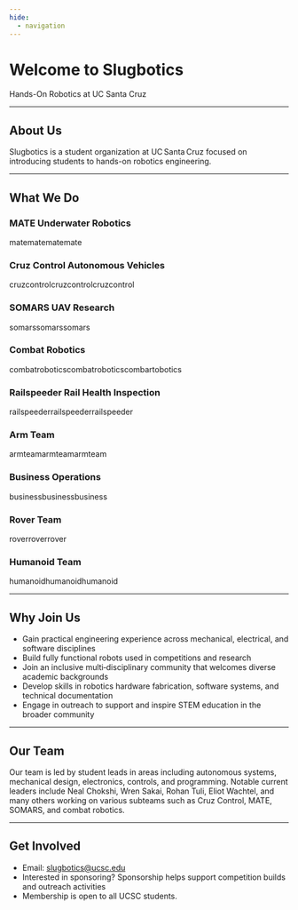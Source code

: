```yaml
---
hide:
  - navigation
---
```

# Welcome to Slugbotics
Hands-On Robotics at UC Santa Cruz 

---

## About Us 
Slugbotics is a student organization at UC Santa Cruz focused on introducing students to hands-on robotics engineering. 


---

## What We Do

### MATE Underwater Robotics 
matematematemate

### Cruz Control Autonomous Vehicles 
cruzcontrolcruzcontrolcruzcontrol

### SOMARS UAV Research 
somarssomarssomars

### Combat Robotics
combatroboticscombatroboticscombartobotics

### Railspeeder Rail Health Inspection
railspeederrailspeederrailspeeder

### Arm Team
armteamarmteamarmteam

### Business Operations
businessbusinessbusiness

### Rover Team
roverroverrover

### Humanoid Team
humanoidhumanoidhumanoid

---

## Why Join Us

- Gain practical engineering experience across mechanical, electrical, and software disciplines 
- Build fully functional robots used in competitions and research 
- Join an inclusive multi‑disciplinary community that welcomes diverse academic backgrounds 
- Develop skills in robotics hardware fabrication, software systems, and technical documentation 
- Engage in outreach to support and inspire STEM education in the broader community

---

## Our Team 
Our team is led by student leads in areas including autonomous systems, mechanical design, electronics, controls, and programming. Notable current leaders include Neal Chokshi, Wren Sakai, Rohan Tuli, Eliot Wachtel, and many others working on various subteams such as Cruz Control, MATE, SOMARS, and combat robotics.

---

## Get Involved 
- Email: slugbotics@ucsc.edu
- Interested in sponsoring? Sponsorship helps support competition builds and outreach activities
- Membership is open to all UCSC students. 


